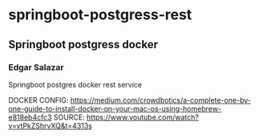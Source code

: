 # springboot-postgress-rest
## Springboot postgress docker
### Edgar Salazar

Springboot postgres docker rest service

DOCKER CONFIG: https://medium.com/crowdbotics/a-complete-one-by-one-guide-to-install-docker-on-your-mac-os-using-homebrew-e818eb4cfc3
SOURCE: https://www.youtube.com/watch?v=vtPkZShrvXQ&t=4313s